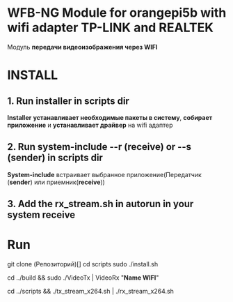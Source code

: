# WFB-NG Module for orangepi5b with wifi adapter TP-LINK and REALTEK

Модуль **передачи видеоизображения через WIFI**

# INSTALL
## 1. Run installer in scripts dir

**Installer** **устанавливает необходимые пакеты в систему**, **собирает приложение** и **устанавливает драйвер** на wifi адаптер

## 2. Run system-include --r (receive) or --s (sender) in scripts dir

**System-include** встраивает выбранное приложение(Передатчик (**sender**) или приемник(**receive**))

## 3. Add the rx_stream.sh in autorun in your system receive


# Run
git clone (Репозиторий)[]
cd scripts
sudo ./install.sh

cd ../build && sudo ./VideoTx | VideoRx "**Name WIFI**"

cd ../scripts && ./tx_stream_x264.sh | ./rx_stream_x264.sh 